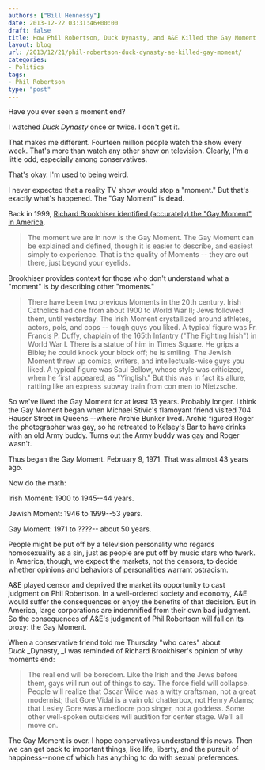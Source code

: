 ```yaml
---
authors: ["Bill Hennessy"]
date: 2013-12-22 03:31:46+00:00
draft: false
title: How Phil Robertson, Duck Dynasty, and A&E Killed the Gay Moment
layout: blog
url: /2013/12/21/phil-robertson-duck-dynasty-ae-killed-gay-moment/
categories:
- Politics
tags:
- Phil Robertson
type: "post"
---
```


Have you ever seen a moment end?

I watched _Duck Dynasty_ once or twice. I don't get it.

That makes me different. Fourteen million people watch the show every week. That's more than watch any other show on television. Clearly, I'm a little odd, especially among conservatives.

That's okay. I'm used to being weird.

I never expected that a reality TV show would stop a "moment." But that's exactly what's happened. The "Gay Moment" is dead.

Back in 1999, [Richard Brookhiser identified (accurately) the "Gay Moment" in America](https://old.nationalreview.com/26july99/brookhiser072699.html).


> The moment we are in now is the Gay Moment. The Gay Moment can be explained and defined, though it is easier to describe, and easiest simply to experience. That is the quality of Moments -- they are out there, just beyond your eyelids.


Brookhiser provides context for those who don't understand what a "moment" is by describing other "moments."


> There have been two previous Moments in the 20th century. Irish Catholics had one from about 1900 to World War II; Jews followed them, until yesterday. The Irish Moment crystallized around athletes, actors, pols, and cops -- tough guys you liked. A typical figure was Fr. Francis P. Duffy, chaplain of the 165th Infantry ("The Fighting Irish") in World War I. There is a statue of him in Times Square. He grips a Bible; he could knock your block off; he is smiling. The Jewish Moment threw up comics, writers, and intellectuals-wise guys you liked. A typical figure was Saul Bellow, whose style was criticized, when he first appeared, as "Yinglish." But this was in fact its allure, rattling like an express subway train from con men to Nietzsche.


So we've lived the Gay Moment for at least 13 years. Probably longer. I think the Gay Moment began when Michael Stivic's flamoyant friend visited 704 Hauser Street in Queens.--where Archie Bunker lived. Archie figured Roger the photographer was gay, so he retreated to Kelsey's Bar to have drinks with an old Army buddy. Turns out the Army buddy was gay and Roger wasn't.

Thus began the Gay Moment. February 9, 1971. That was almost 43 years ago.

Now do the math:

Irish Moment: 1900 to 1945--44 years.

Jewish Moment: 1946 to 1999--53 years.

Gay Moment: 1971 to ????-- about 50 years.

People might be put off by a television personality who regards homosexuality as a sin, just as people are put off by music stars who twerk. In America, though, we expect the markets, not the censors, to decide whether opinions and behaviors of personalities warrant ostracism.

A&E played censor and deprived the market its opportunity to cast judgment on Phil Robertson. In a well-ordered society and economy, A&E would suffer the consequences or enjoy the benefits of that decision. But in America, large corporations are indemnified from their own bad judgment. So the consequences of A&E's judgment of Phil Robertson will fall on its proxy: the Gay Moment.

When a conservative friend told me Thursday "who cares" about _Duck_ _Dynasty, _I was reminded of Richard Brookhiser's opinion of why moments end:


> The real end will be boredom. Like the Irish and the Jews before them, gays will run out of things to say. The force field will collapse. People will realize that Oscar Wilde was a witty craftsman, not a great modernist; that Gore Vidal is a vain old chatterbox, not Henry Adams; that Lesley Gore was a mediocre pop singer, not a goddess. Some other well-spoken outsiders will audition for center stage. We'll all move on.


The Gay Moment is over. I hope conservatives understand this news. Then we can get back to important things, like life, liberty, and the pursuit of happiness--none of which has anything to do with sexual preferences.

